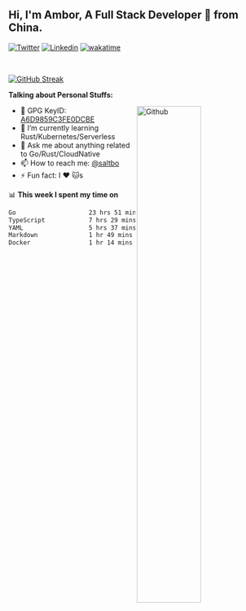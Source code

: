 ## Hi, I'm Ambor, A Full Stack Developer 🚀 from China.

[![Twitter](https://img.shields.io/badge/-saltbo-1ca0f1?style=flat&logo=twitter&logoColor=white)](https://twitter.com/rdsaltbo)
[![Linkedin](https://img.shields.io/badge/-saltbo-blue?style=flat&logo=Linkedin&logoColor=white)](https://www.linkedin.com/in/saltbo/)
[![wakatime](https://wakatime.com/badge/user/f82b1c77-faab-48cd-aef5-a12c0aff104b.svg)](https://wakatime.com/@f82b1c77-faab-48cd-aef5-a12c0aff104b)

&nbsp;  

[![GitHub Streak](http://github-readme-streak-stats.herokuapp.com?user=saltbo&hide_border=true&date_format=M%20j%5B%2C%20Y%5D)](https://git.io/streak-stats)

**Talking about Personal Stuffs:**
<!-- Any image aligned to the right. Beware the width  -->
<img width="50%" align="right" alt="Github" src="https://raw.githubusercontent.com/saltbo/saltbo/master/images/git-header.svg" />

- 🤘 GPG KeyID: [A6D9859C3FE0DCBE](https://saltbo.cn/pgp_keys.asc)
- 🌱 I’m currently learning Rust/Kubernetes/Serverless
- 💬 Ask me about anything related to Go/Rust/CloudNative
- 📫 How to reach me: [@saltbo](https://t.me/saltbo)
- ⚡ Fun fact: I :heart: :cat:s


📊 **This week I spent my time on**
<!--START_SECTION:waka-->

```txt
Go                    23 hrs 51 mins  █████████████▓░░░░░░░░░░░   55.25 %
TypeScript            7 hrs 29 mins   ████▒░░░░░░░░░░░░░░░░░░░░   17.34 %
YAML                  5 hrs 37 mins   ███▒░░░░░░░░░░░░░░░░░░░░░   13.03 %
Markdown              1 hr 49 mins    █░░░░░░░░░░░░░░░░░░░░░░░░   04.22 %
Docker                1 hr 14 mins    ▓░░░░░░░░░░░░░░░░░░░░░░░░   02.88 %
```

<!--END_SECTION:waka-->
